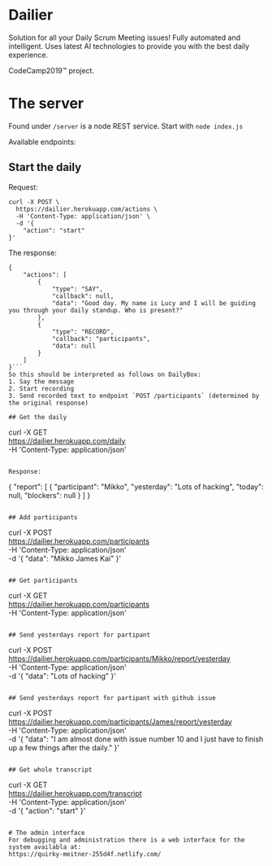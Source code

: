 # Dailier
Solution for all your Daily Scrum Meeting issues! Fully automated and intelligent. Uses latest AI technologies to provide you with the best daily experience.

CodeCamp2019™️  project. 

# The server
Found under `/server` is a node REST service. Start with `node index.js`

Available endpoints:

## Start the daily
Request:
```
curl -X POST \
  https://dailier.herokuapp.com/actions \
  -H 'Content-Type: application/json' \
  -d '{
	"action": "start"
}'
```

The response:
```
{
    "actions": [
        {
            "type": "SAY",
            "callback": null,
            "data": "Good day. My name is Lucy and I will be guiding you through your daily standup. Who is present?"
        },
        {
            "type": "RECORD",
            "callback": "participants",
            "data": null
        }
    ]
}```
So this should be interpreted as follows on DailyBox:
1. Say the message
2. Start recording
3. Send recorded text to endpoint `POST /participants` (determined by the original response)

## Get the daily
```
curl -X GET \
  https://dailier.herokuapp.com/daily \
  -H 'Content-Type: application/json'
```

Response:
```
{
    "report": [
        {
            "participant": "Mikko",
            "yesterday": "Lots of hacking",
            "today": null,
            "blockers": null
        }
    ]
}
```

## Add participants
```
curl -X POST \
  https://dailier.herokuapp.com/participants \
  -H 'Content-Type: application/json' \
  -d '{
	"data": "Mikko James Kai"
}'
```

## Get participants
```
curl -X GET \
  https://dailier.herokuapp.com/participants \
  -H 'Content-Type: application/json'
```
 
## Send yesterdays report for partipant
```
curl -X POST \
  https://dailier.herokuapp.com/participants/Mikko/report/yesterday \
  -H 'Content-Type: application/json' \
  -d '{
	"data": "Lots of hacking"
}'
```

## Send yesterdays report for partipant with github issue
```
curl -X POST \
  https://dailier.herokuapp.com/participants/James/report/yesterday \
  -H 'Content-Type: application/json' \
  -d '{
	"data": "I am almost done with issue number 10 and I just have to finish up a few things after the daily."
}'
```

## Get whole transcript
```
curl -X GET \
  https://dailier.herokuapp.com/transcript \
    -H 'Content-Type: application/json' \
      -d '{
      	"action": "start"
	}'
```

# The admin interface
For debugging and administration there is a web interface for the system availabla at:
https://quirky-meitner-255d4f.netlify.com/


